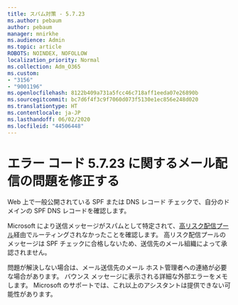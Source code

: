 ```yaml
---
title: スパム対策 - 5.7.23
ms.author: pebaum
author: pebaum
manager: mnirkhe
ms.audience: Admin
ms.topic: article
ROBOTS: NOINDEX, NOFOLLOW
localization_priority: Normal
ms.collection: Adm_O365
ms.custom:
- "3156"
- "9001196"
ms.openlocfilehash: 8122b409a731a5fcc46c718aff1eeda07e26890b
ms.sourcegitcommit: bc7d6f4f3c9f7060d073f5130e1ec856e248d020
ms.translationtype: HT
ms.contentlocale: ja-JP
ms.lasthandoff: 06/02/2020
ms.locfileid: "44506448"
---
```

# <a name="fix-email-delivery-issues-for-error-code-5723"></a>エラー コード 5.7.23 に関するメール配信の問題を修正する

Web 上で一般公開されている SPF または DNS レコード チェックで、自分のドメインの SPF DNS レコードを確認します。

Microsoft により送信メッセージがスパムとして特定されて、[高リスク配信プール](https://docs.microsoft.com/microsoft-365/security/office-365-security/high-risk-delivery-pool-for-outbound-messages)経由でルーティングされなかったことを確認します。 高リスク配信プールのメッセージは SPF チェックに合格しないため、送信先のメール組織によって承認されません。

問題が解決しない場合は、メール送信先のメール ホスト管理者への連絡が必要な場合があります。 バウンス メッセージに表示される詳細な外部エラーをメモします。 Microsoft のサポートでは、これ以上のアシスタントは提供できない可能性があります。
